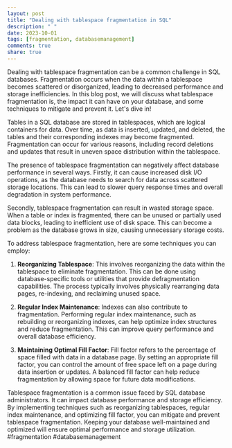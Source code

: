 ```yaml
---
layout: post
title: "Dealing with tablespace fragmentation in SQL"
description: " "
date: 2023-10-01
tags: [fragmentation, databasemanagement]
comments: true
share: true
---
```

Dealing with tablespace fragmentation can be a common challenge in SQL databases. Fragmentation occurs when the data within a tablespace becomes scattered or disorganized, leading to decreased performance and storage inefficiencies. In this blog post, we will discuss what tablespace fragmentation is, the impact it can have on your database, and some techniques to mitigate and prevent it. Let's dive in!

<!--# What is Tablespace Fragmentation? -->
Tables in a SQL database are stored in tablespaces, which are logical containers for data. Over time, as data is inserted, updated, and deleted, the tables and their corresponding indexes may become fragmented. Fragmentation can occur for various reasons, including record deletions and updates that result in uneven space distribution within the tablespace.

<!--# The Impact of Tablespace Fragmentation -->
The presence of tablespace fragmentation can negatively affect database performance in several ways. Firstly, it can cause increased disk I/O operations, as the database needs to search for data across scattered storage locations. This can lead to slower query response times and overall degradation in system performance.

Secondly, tablespace fragmentation can result in wasted storage space. When a table or index is fragmented, there can be unused or partially used data blocks, leading to inefficient use of disk space. This can become a problem as the database grows in size, causing unnecessary storage costs.

<!--# Techniques to Mitigate Tablespace Fragmentation -->
To address tablespace fragmentation, here are some techniques you can employ:

1. **Reorganizing Tablespace**: This involves reorganizing the data within the tablespace to eliminate fragmentation. This can be done using database-specific tools or utilities that provide defragmentation capabilities. The process typically involves physically rearranging data pages, re-indexing, and reclaiming unused space.

2. **Regular Index Maintenance**: Indexes can also contribute to fragmentation. Performing regular index maintenance, such as rebuilding or reorganizing indexes, can help optimize index structures and reduce fragmentation. This can improve query performance and overall database efficiency.

3. **Maintaining Optimal Fill Factor**: Fill factor refers to the percentage of space filled with data in a database page. By setting an appropriate fill factor, you can control the amount of free space left on a page during data insertion or updates. A balanced fill factor can help reduce fragmentation by allowing space for future data modifications.

<!--# Conclusion -->
Tablespace fragmentation is a common issue faced by SQL database administrators. It can impact database performance and storage efficiency. By implementing techniques such as reorganizing tablespaces, regular index maintenance, and optimizing fill factor, you can mitigate and prevent tablespace fragmentation. Keeping your database well-maintained and optimized will ensure optimal performance and storage utilization. #fragmentation #databasemanagement